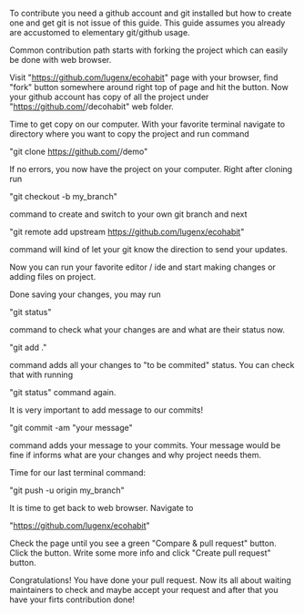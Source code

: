 To contribute you need a github account and git installed but how to create one and get git is not issue of this guide.
This guide assumes you already are accustomed to elementary git/github usage.

Common contribution path starts with forking the project which can easily be done with web browser.

Visit "https://github.com/lugenx/ecohabit" page with your browser, find "fork" button somewhere around right top of page and hit the button.
Now your github account has copy of all the project under "https://github.com/<user-name>/decohabit" web folder.

Time to get copy on our computer. With your favorite terminal navigate to directory where you want to copy the project and run command

"git clone https://github.com/<user-name>/demo"

If no errors, you now have the project on your computer. Right after cloning run

"git checkout -b my_branch"

command to create and switch to your own git branch and next 

"git remote add upstream https://github.com/lugenx/ecohabit"

command will kind of let your git know the direction to send your updates.

Now you can run your favorite editor / ide and start making changes or adding files on project.

Done saving your changes, you may run

"git status"

command to check what your changes are and what are their status now.

"git add ."

command adds all your changes to "to be commited" status. You can check that with running

"git status" command again.

It is very important to add message to our commits!

"git commit -am "your message"

command adds your message to your commits. Your message would be fine if informs what are your changes and why project needs them.

Time for our last terminal command:

"git push -u origin my_branch"

It is time to get back to web browser. Navigate to

"https://github.com/lugenx/ecohabit"

Check the page until you see a green "Compare & pull request" button. Click the button. Write some more info and click "Create pull request" button.

Congratulations! You have done your pull request. Now its all about waiting maintainers to check and maybe accept your request and after that you have your firts contribution done!